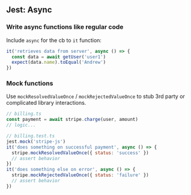 ## Jest: Async

### Write async functions like regular code

Include `async` for the cb to `it` function:

```javascript
it('retrieves data from server', async () => {
  const data = await getUser('user1')
  expect(data.name).toEqual('Andrew')
})
```

### Mock functions

Use `mockResolvedValueOnce` / `mockRejectedValueOnce`
to stub 3rd party or complicated library interactions.

```javascript
// billing.ts
const payment = await stripe.charge(user, amount)
// logic...

// billing.test.ts
jest.mock('stripe-js')
it('does something on successful payment', async () => {
  stripe.mockResolvedValueOnce({ status: 'success' })
  // assert behavior
})
it('does something else on error', async () => {
  stripe.mockRejectedValueOnce({ status: 'failure' })
  // assert behavior
})
```
